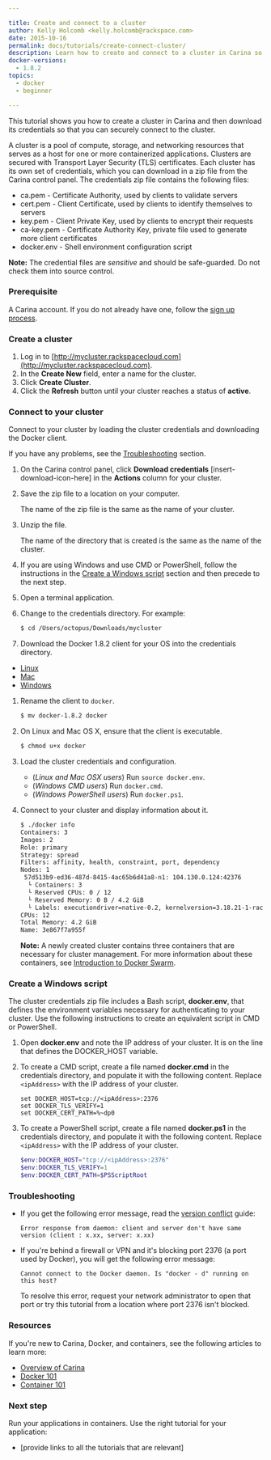 ```yaml
---

title: Create and connect to a cluster
author: Kelly Holcomb <kelly.holcomb@rackspace.com>
date: 2015-10-16
permalink: docs/tutorials/create-connect-cluster/
description: Learn how to create and connect to a cluster in Carina so that you can start running your applications in containers
docker-versions:
  - 1.8.2
topics:
  - docker
  - beginner

---
```


This tutorial shows you how to create a cluster in Carina and then download its credentials so that you can securely connect to the cluster. 

A cluster is a pool of compute, storage, and networking resources that serves as a host for one or more containerized applications. Clusters are secured with Transport Layer Security (TLS) certificates. Each cluster has its own set of credentials, which you can download in a zip file from the Carina control panel. The credentials zip file contains the following files:

* ca.pem - Certificate Authority, used by clients to validate servers
* cert.pem - Client Certificate, used by clients to identify themselves to servers
* key.pem - Client Private Key, used by clients to encrypt their requests
* ca-key.pem - Certificate Authority Key, private file used to generate more client certificates
* docker.env - Shell environment configuration script

**Note:** The credential files are _sensitive_ and should be safe-guarded. Do not check them into source control.

### Prerequisite

A Carina account. If you do not already have one, follow the [sign up process](https://mycluster.rackspacecloud.com/managed).

### Create a cluster

1. Log in to [http://mycluster.rackspacecloud.com](http://mycluster.rackspacecloud.com).
1. In the **Create New** field, enter a name for the cluster.
1. Click **Create Cluster**.
1. Click the **Refresh** button until your cluster reaches a status of **active**.

### Connect to your cluster

Connect to your cluster by loading the cluster credentials and downloading the Docker client.

If you have any problems, see the [Troubleshooting](#troubleshooting) section.

1. On the Carina control panel, click **Download credentials** [insert-download-icon-here] in the **Actions** column for your cluster.

1. Save the zip file to a location on your computer.

    The name of the zip file is the same as the name of your cluster.

1. Unzip the file.

    The name of the directory that is created is the same as the name of the cluster.

1. If you are using Windows and use CMD or PowerShell, follow the instructions in the [Create a Windows script](#windows) section and then precede to the next step.

1. Open a terminal application.

1. Change to the credentials directory. For example:

    ```bash
    $ cd /Users/octopus/Downloads/mycluster
    ```

1. Download the Docker 1.8.2 client for your OS into the credentials directory.
 * [Linux](https://get.docker.com/builds/Linux/x86_64/docker-1.8.2)
 * [Mac](https://get.docker.com/builds/Darwin/x86_64/docker-1.8.2)
 * [Windows](https://get.docker.com/builds/Windows/x86_64/docker-1.8.2.exe)

1. Rename the client to `docker`.

    ```bash
    $ mv docker-1.8.2 docker
    ```

1. On Linux and Mac OS X, ensure that the client is executable.

    ```bash
    $ chmod u+x docker
    ```

1. Load the cluster credentials and configuration.
    * (_Linux and Mac OSX users_) Run `source docker.env`.
    * (_Windows CMD users_) Run `docker.cmd`.
    * (_Windows PowerShell users_) Run `docker.ps1`.

1. Connect to your cluster and display information about it.

    ```bash
    $ ./docker info
    Containers: 3
    Images: 2
    Role: primary
    Strategy: spread
    Filters: affinity, health, constraint, port, dependency
    Nodes: 1
     57d513b9-ed36-487d-8415-4ac65b6d41a8-n1: 104.130.0.124:42376
      └ Containers: 3
      └ Reserved CPUs: 0 / 12
      └ Reserved Memory: 0 B / 4.2 GiB
      └ Labels: executiondriver=native-0.2, kernelversion=3.18.21-1-rackos, operatingsystem=Debian GNU/Linux 7 (wheezy) (containerized), storagedriver=aufs
    CPUs: 12
    Total Memory: 4.2 GiB
    Name: 3e867f7a955f
    ```

    **Note:** A newly created cluster contains three containers that are necessary for cluster management. For more information about these containers, see [Introduction to Docker Swarm](/docs/tutorials/005-docker-swarm-intro).  

### <a name="windows"></a> Create a Windows script
The cluster credentials zip file includes a Bash script, **docker.env**, that defines the environment variables necessary for authenticating to your cluster. Use the following instructions to create an equivalent script in CMD or PowerShell.

1. Open **docker.env** and note the IP address of your cluster. It is on the line that defines the DOCKER_HOST variable.

2. To create a CMD script, create a file named **docker.cmd** in the credentials directory, and populate it with the following content. Replace `<ipAddress>` with the IP address of your cluster.

    ```batch
    set DOCKER_HOST=tcp://<ipAddress>:2376
    set DOCKER_TLS_VERIFY=1
    set DOCKER_CERT_PATH=%~dp0
    ```

3. To create a PowerShell script, create a file named **docker.ps1** in the credentials directory, and populate it with the following content. Replace `<ipAddress>` with the IP address of your cluster.

    ```powershell
    $env:DOCKER_HOST="tcp://<ipAddress>:2376"
    $env:DOCKER_TLS_VERIFY=1
    $env:DOCKER_CERT_PATH=$PSScriptRoot
    ```

### Troubleshooting

* If you get the following error message,  read the [version conflict](/docs/references/version-conflict) guide: 

    `Error response from daemon: client and server don't have same version (client : x.xx, server: x.xx)` 

* If you're behind a firewall or VPN and it's blocking port 2376 (a port used by Docker), you will get the following error message:

    `Cannot connect to the Docker daemon. Is "docker - d" running on this host?` 

    To resolve this error, request your network administrator to open that port or try this tutorial from a location where port 2376 isn't blocked.

### Resources

If you're new to Carina, Docker, and containers, see the following articles to learn more: 

* [Overview of Carina](/docs/tutorials/overview-of-carina)
* [Docker 101](/docs/tutorials/002-docker-101)
* [Container 101](/docs/tutorials/001-containers-101)

### Next step

Run your applications in containers. Use the right tutorial for your application:

* [provide links to all the tutorials that are relevant]